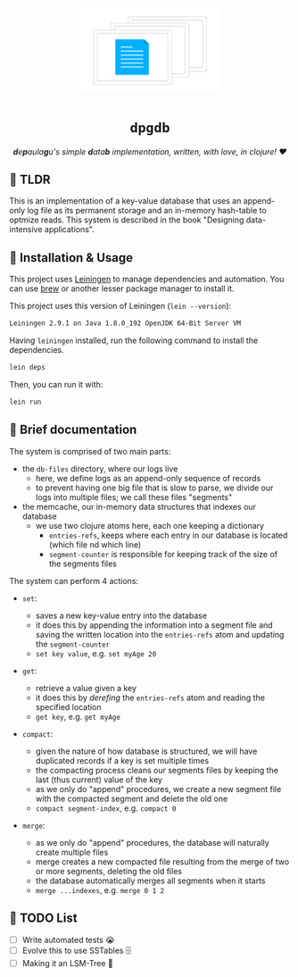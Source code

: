 <div align="center">
  <img width="50%" src=".github/logo.png" alt="dpgdb logo">

  <h1><code>dpgdb</code></h1>

  <p>
    <em><b>d</b>e<b>p</b>aula<b>g</b>u's simple <b>d</b>ata<b>b</b> implementation, written, with love, in clojure! ❤️</em>
  </p>
</div>

## 🏃‍ TLDR

This is an implementation of a key-value database that uses an append-only log file as its permanent storage and an in-memory hash-table to optmize reads. This system is described in the book "Designing data-intensive applications".

## 🚀 Installation & Usage

This project uses [Leiningen](https://leiningen.org/) to manage dependencies and automation.
You can use [brew](https://formulae.brew.sh/formula/leiningen) or another lesser package manager to install it.

This project uses this version of Leiningen (`lein --version`):

```bash
Leiningen 2.9.1 on Java 1.8.0_192 OpenJDK 64-Bit Server VM
```

Having `leiningen` installed, run the following command to install the dependencies.

```bash
lein deps
```

Then, you can run it with:

```bash
lein run
```

## 📘 Brief documentation

The system is comprised of two main parts:

- the `db-files` directory, where our logs live
  - here, we define logs as an append-only sequence of records
  - to prevent having one big file that is slow to parse, we divide our logs into multiple files; we call these files "segments"
- the memcache, our in-memory data structures that indexes our database
  - we use two clojure atoms here, each one keeping a dictionary
    - `entries-refs`, keeps where each entry in our database is located (which file nd which line)
    - `segment-counter` is responsible for keeping track of the size of the segments files

The system can perform 4 actions:

- `set`:

  - saves a new key-value entry into the database
  - it does this by appending the information into a segment file and saving the written location into the `entries-refs` atom and updating the `segment-counter`
  - `set key value`, e.g. `set myAge 20`

- `get`:

  - retrieve a value given a key
  - it does this by _derefing_ the `entries-refs` atom and reading the specified location
  - `get key`, e.g. `get myAge`

- `compact`:

  - given the nature of how database is structured, we will have duplicated records if a key is set multiple times
  - the compacting process cleans our segments files by keeping the last (thus current) value of the key
  - as we only do "append" procedures, we create a new segment file with the compacted segment and delete the old one
  - `compact segment-index`, e.g. `compact 0`

- `merge`:
  - as we only do "append" procedures, the database will naturally create multiple files
  - merge creates a new compacted file resulting from the merge of two or more segments, deleting the old files
  - the database automatically merges all segments when it starts
  - `merge ...indexes`, e.g. `merge 0 1 2`

## 📝 TODO List

- [ ] Write automated tests 😭
- [ ] Evolve this to use SSTables 🗄
- [ ] Making it an LSM-Tree 🌳
